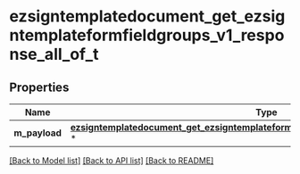 # ezsigntemplatedocument_get_ezsigntemplateformfieldgroups_v1_response_all_of_t

## Properties
Name | Type | Description | Notes
------------ | ------------- | ------------- | -------------
**m_payload** | [**ezsigntemplatedocument_get_ezsigntemplateformfieldgroups_v1_response_m_payload_t**](ezsigntemplatedocument_get_ezsigntemplateformfieldgroups_v1_response_m_payload.md) \* |  | 

[[Back to Model list]](../README.md#documentation-for-models) [[Back to API list]](../README.md#documentation-for-api-endpoints) [[Back to README]](../README.md)


